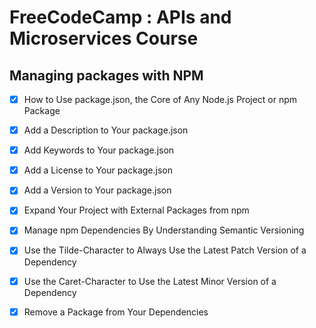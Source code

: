 # FreeCodeCamp : APIs and Microservices Course

## Managing packages with NPM

- [x] How to Use package.json, the Core of Any Node.js Project or npm Package

- [x] Add a Description to Your package.json

- [x] Add Keywords to Your package.json

- [x] Add a License to Your package.json

- [x] Add a Version to Your package.json

- [x] Expand Your Project with External Packages from npm

- [x] Manage npm Dependencies By Understanding Semantic Versioning

- [x] Use the Tilde-Character to Always Use the Latest Patch Version of a Dependency

- [x] Use the Caret-Character to Use the Latest Minor Version of a Dependency

- [x] Remove a Package from Your Dependencies
	